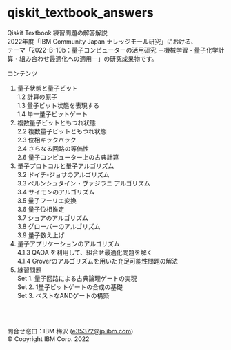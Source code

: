 # qiskit_textbook_answers

Qiskit Textbook 練習問題の解答解説  
2022年度「IBM Community Japan ナレッジモール研究」における、  
テーマ「2022-B-10b：量子コンピューターの活用研究 －機械学習・量子化学計算・組み合わせ最適化への適用－」の研究成果物です。

コンテンツ  
1. 量子状態と量子ビット  
	1.2 計算の原子  
	1.3 量子ビット状態を表現する  
	1.4 単一量子ビットゲート  
2. 複数量子ビットともつれ状態  
	2.2 複数量子ビットともつれ状態  
	2.3 位相キックバック  
	2.4 さらなる回路の等価性  
	2.6 量子コンピューター上の古典計算  
3. 量子プロトコルと量子アルゴリズム  
	3.2 ドイチ-ジョサのアルゴリズム  
	3.3 ベルンシュタイン・ヴァジラニ アルゴリズム  
	3.4 サイモンのアルゴリズム  
	3.5 量子フーリエ変換  
	3.6 量子位相推定  
	3.7 ショアのアルゴリズム  
	3.8 グローバーのアルゴリズム  
	3.9 量子数え上げ  
4. 量子アプリケーションのアルゴリズム  
	4.1.3 QAOA を利用して、組合せ最適化問題を解く  
	4.1.4 Groverのアルゴリズムを用いた充足可能性問題の解法  
7. 練習問題  
	Set 1. 量子回路による古典論理ゲートの実現  
	Set 2. 1量子ビットゲートの合成の基礎  
	Set 3. ベストなANDゲートの構築 
 
<br />
<br />

問合せ窓口：IBM 梅沢 (e35372@jp.ibm.com)  
© Copyright IBM Corp. 2022